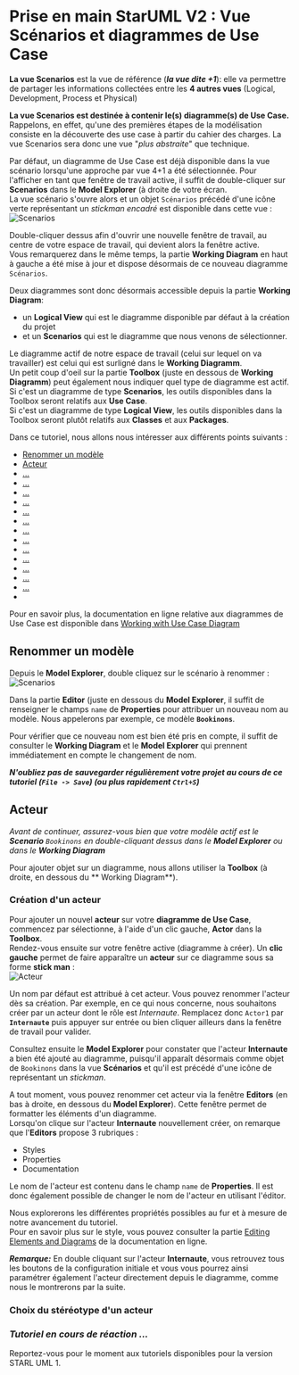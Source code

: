 # Prise en main StarUML V2 : Vue Scénarios et diagrammes de Use Case <a id="ScenariosUC"></a>

**La vue Scenarios** est la vue de référence (***la vue dite +1***): elle va permettre de partager les informations collectées entre les **4 autres vues** (Logical, Development, Process et Physical)  

**La vue Scenarios est destinée à contenir le(s) diagramme(s) de Use Case.**  
Rappelons, en effet, qu'une des premières étapes de la modélisation consiste en la découverte des use case à partir du cahier des charges.  La vue Scenarios sera donc une vue "*plus abstraite*" que technique.


Par défaut, un diagramme de Use Case est déjà disponible dans la vue scénario lorsqu'une approche par vue 4+1 a été sélectionnée.
Pour l'afficher en tant que fenêtre de travail active, il suffit de double-cliquer sur **Scenarios** dans le **Model Explorer** (à droite de votre écran.  
La vue scénario s'ouvre alors et un objet `Scénarios` précédé d'une icône verte représentant un *stickman encadré* est disponible dans cette vue : ![Scenarios](/images/Scenarios.png)

Double-cliquer dessus afin d'ouvrir une nouvelle fenêtre de travail, au centre de votre espace de travail, qui devient alors la fenêtre active.  
Vous remarquerez dans le même temps, la partie **Working Diagram** en haut à gauche a été mise à jour et dispose désormais de ce nouveau diagramme `Scénarios`.

Deux diagrammes sont donc désormais accessible depuis la partie **Working Diagram**:
- un **Logical View** qui est le diagramme disponible par défaut à la création du projet  
- et un **Scenarios** qui est le diagramme que nous venons de sélectionner.

Le diagramme actif de notre espace de travail (celui sur lequel on va travailler) est celui qui est surligné dans le **Working Diagramm**.  
Un petit coup d'oeil sur la partie **Toolbox** (juste en dessous de **Working Diagramm**) peut également nous indiquer quel type de diagramme est actif.  
Si c'est un diagramme de type **Scenarios**, les outils disponibles dans la Toolbox seront  relatifs aux **Use Case**.  
Si c'est un diagramme de type **Logical View**, les outils disponibles dans la Toolbox seront plutôt relatifs aux **Classes** et aux **Packages**.


Dans ce tutoriel, nous allons nous intéresser aux différents points suivants :

* [Renommer un modèle](#name)
* [Acteur](#acteur_UC)
* [...](#....)
* [...](#....)
* [...](#....)
* [...](#....)
* [...](#....)
* [...](#....)
* [...](#....)
* [...](#....)
* [...](#....)
* [...](#....)
* [...](#....)
* [...](#....)
* [...](#....)
* 

Pour en savoir plus, la documentation en ligne relative aux diagrammes de Use Case est disponible dans [Working with Use Case Diagram](http://docs.staruml.io/en/latest/modeling-with-uml/working-with-use-case-diagram.html)

## Renommer un modèle <a id="name"></a>

Depuis le **Model Explorer**, double cliquez sur le scénario à renommer :  ![Scenarios](/images/Scenarios.png) 

Dans la partie **Editor** (juste en dessous du **Model Explorer**, il suffit de renseigner le champs `name` de **Properties** pour attribuer un nouveau nom au modèle.
Nous appelerons par exemple, ce modèle **`Bookinons`**.

Pour vérifier que ce nouveau nom est bien été pris en compte, il suffit de consulter le **Working Diagram** et le **Model Explorer** qui prennent immédiatement en compte le changement de nom.

***N'oubliez pas de sauvegarder régulièrement votre projet au cours de ce tutoriel (`File -> Save`) (ou plus rapidement `Ctrl+S`)***

## Acteur <a id="acteur_UC"></a>

*Avant de continuer, assurez-vous bien que votre modèle actif est le **Scenario** `Bookinons` en double-cliquant dessus dans le **Model Explorer** ou dans le **Working Diagram***

Pour ajouter objet sur un diagramme, nous allons utiliser la **Toolbox** (à droite, en dessous du ** Working Diagram**).

### Création d'un acteur
Pour ajouter un nouvel **acteur** sur votre **diagramme de Use Case**, commencez par sélectionne, à l'aide d'un clic gauche, **Actor** dans la **Toolbox**.  
Rendez-vous ensuite sur votre fenêtre active (diagramme à créer). Un **clic gauche**  permet de faire apparaître un **acteur** sur ce diagramme sous sa forme **stick man** :  
![Acteur](/images/Acteur.png) 


Un nom par défaut est attribué à cet acteur. Vous pouvez renommer l'acteur dès sa création.
Par exemple, en ce qui nous concerne, nous souhaitons créer par un acteur dont le rôle est *Internaute*. Remplacez donc `Actor1` par **`Internaute`** puis appuyer sur entrée ou bien cliquer ailleurs dans la fenêtre de travail pour valider.

Consultez ensuite le **Model Explorer** pour constater que l'acteur **Internaute** a bien été ajouté au diagramme, puisqu'il apparaît désormais comme objet de `Bookinons` dans la vue **Scénarios** et qu'il est précédé d'une icône de représentant un *stickman*.  


A tout moment, vous pouvez renommer cet acteur via la fenêtre **Editors** (en bas à droite, en dessous du **Model Explorer**). Cette fenêtre permet de formatter les éléments d'un diagramme.  
Lorsqu'on clique sur l'acteur **Internaute** nouvellement créer, on remarque que l'**Editors** propose 3 rubriques :
* Styles
* Properties
* Documentation

Le nom de l'acteur est contenu dans le champ `name` de **Properties**.
Il est donc également possible de changer le nom de l'acteur en utilisant l'éditor.

Nous explorerons les différentes propriétés possibles au fur et à mesure de notre avancement du tutoriel.  
Pour en savoir plus sur le style, vous pouvez consulter la partie [Editing Elements and Diagrams](http://docs.staruml.io/en/latest/editing-elements-and-diagrams.html)
de la documentation en ligne.

***Remarque:*** En double cliquant sur l'acteur **Internaute**, vous retrouvez tous les boutons de la configuration initiale et vous vous pourrez ainsi paramétrer également l'acteur directement depuis le diagramme, comme nous le montrerons par la suite.


### Choix du stéréotype d'un acteur
<!-- ICI -->


### *Tutoriel en cours de réaction ...*
Reportez-vous pour le moment aux tutoriels disponibles pour la version STARL UML 1.









